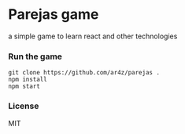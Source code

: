 # Parejas game
a simple game to learn react and other technologies

### Run the game

```
git clone https://github.com/ar4z/parejas .
npm install
npm start
```

### License

MIT

